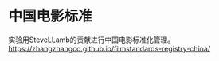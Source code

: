 中国电影标准
========================

实验用SteveLLamb的贡献进行中国电影标准化管理。
https://zhangzhangco.github.io/filmstandards-registry-china/
